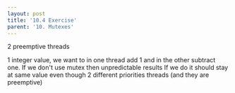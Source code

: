 ```yaml
---
layout: post
title: '10.4 Exercise'
parent: '10. Mutexes'
---
```


2 preemptive threads

1 integer value, we want to in one thread add 1 and in the other subtract one.
If we don't use mutex then unpredictable results
If we do it should stay at same value
even though 2 different priorities threads (and they are preemptive)